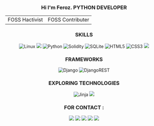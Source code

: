
<!--about!-->
<div>
  <h3 align="center">Hi I'm Feroz. PYTHON DEVELOPER </h3>
  <table align="center">
  <td>FOSS Hactivist</td><td>FOSS Contributer</td>
  </table>
</div>

<!--skill!-->
<div>
  <h3 align="center">SKILLS</h3>
  <div align="center">
     
   ![Linux](https://img.shields.io/badge/Linux-FCC624?style=for-the-badge&logo=linux&logoColor=black)
   <img src="https://img.shields.io/badge/GNU%20Bash-4EAA25?style=for-the-badge&logo=GNU%20Bash&logoColor=white"/>
   ![Python](https://img.shields.io/badge/python-3670A0?style=for-the-badge&logo=python&logoColor=ffdd54)
   ![Solidity](https://img.shields.io/badge/Solidity-%23363636.svg?style=for-the-badge&logo=solidity&logoColor=white)
   ![SQLite](https://img.shields.io/badge/sqlite-%2307405e.svg?style=for-the-badge&logo=sqlite&logoColor=white)
   ![HTML5](https://img.shields.io/badge/html5-%23E34F26.svg?style=for-the-badge&logo=html5&logoColor=white)
   ![CSS3](https://img.shields.io/badge/css3-%231572B6.svg?style=for-the-badge&logo=css3&logoColor=white)
   <img src="https://img.shields.io/badge/git-%23F05033.svg?style=for-the-badge&logo=git&logoColor=white"/>
  </tr> 
  </div>
  </div>

<!--Frameworks !-->
<div>
  <h3 align="center">FRAMEWORKS</h3>
  <div align="center">

  ![Django](https://img.shields.io/badge/django-%23092E20.svg?style=for-the-badge&logo=django&logoColor=white)
  ![DjangoREST](https://img.shields.io/badge/DJANGO-REST-ff1709?style=for-the-badge&logo=django&logoColor=white&color=ff1709&labelColor=gray)
  </div>
</div>



<!--technologies !-->
<div>
  <h3 align="center">EXPLORING TECHNOLOGIES</h3>
  <div align="center">
    
  ![Jinja](https://img.shields.io/badge/jinja-white.svg?style=for-the-badge&logo=jinja&logoColor=black)
  <img src="https://img.shields.io/badge/Blockchain.com-121D33?logo=blockchaindotcom&logoColor=fff&style=for-the-badge" />
 </div>
</div>
</table>

<div align="center">
  <h3>FOR CONTACT :</h3>
  <div>
   <img src="https://img.shields.io/badge/Gmail-D14836?style=for-the-badge&logo=gmail&logoColor=white"/>
   <img src="https://img.shields.io/badge/Instagram-E4405F?style=for-the-badge&logo=instagram&logoColor=white"/>
   <img src="https://img.shields.io/badge/LinkedIn-0077B5?style=for-the-badge&logo=linkedin&logoColor=white" />
   <img src="https://img.shields.io/badge/Signal-3A76F0?style=for-the-badge&logo=signal&logoColor=white" />
   <img src="https://img.shields.io/badge/X-000000?style=for-the-badge&logo=x&logoColor=white"/>
  </div>
</div>
